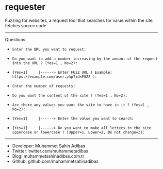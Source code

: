 # requester

Fuzzing for websites, a request tool that searches for value within the site, fetches source code

------------------------------------------------------------------------------
Questions:
-     Enter the URL you want to request:
-     Do you want to add a number increasing by the amount of the request into the URL ? (Yes=1 , No=2): 
-     [Yes=1]     |------> Enter FUZZ URL ( Example: https://example.com/user.php?id=FUZZ ):
-     Enter the number of requests:
-     Do you want the content of the site ? (Yes=1 , No=2):
-     Are there any values you want the site to have in it ? (Yes=1 , No=2):
-     [Yes=1]     |------> Enter the value you want to search:
-     [Yes=1]     |------> Do you want to make all letters in the site uppercase or lowercase ? (Upper=1, Lower=2, Do not change=3):
      
------------------------------------------------------------------------------

- Developer: Muhammet Sahin Adibas
- Twitter: twitter.com/muhammetadibas 
- Blog: muhammetsahinadibas.com.tr
- Github: github.com/muhammetsahinadibas 
